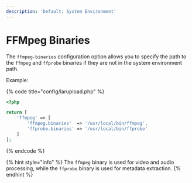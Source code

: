 ```yaml
---
description: 'Default: System Environment'
---
```


# FFMpeg Binaries

The `ffmpeg-binaries` configuration option allows you to specify the path to the `ffmpeg` and `ffprobe` binaries if they are not in the system environment path.&#x20;



Example:

{% code title="config/larupload.php" %}
```php
<?php

return [
    'ffmpeg' => [
        'ffmpeg.binaries'  => '/usr/local/bin/ffmpeg',
        'ffprobe.binaries' => '/usr/local/bin/ffprobe'
    ]
];
```
{% endcode %}

{% hint style="info" %}
The `ffmpeg` binary is used for video and audio processing, while the `ffprobe` binary is used for metadata extraction.
{% endhint %}




